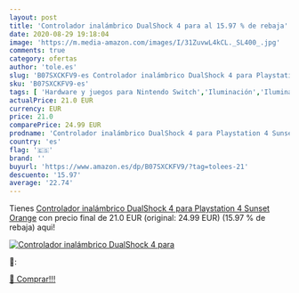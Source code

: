 ```yaml
---
layout: post
title: 'Controlador inalámbrico DualShock 4 para al 15.97 % de rebaja'
date: 2020-08-29 19:18:04
image: 'https://m.media-amazon.com/images/I/31ZuvwL4kCL._SL400_.jpg'
comments: true
category: ofertas
author: 'tole.es'
slug: 'B07SXCKFV9-es Controlador inalámbrico DualShock 4 para Playstation 4...'
sku: 'B07SXCKFV9-es'
tags: [ 'Hardware y juegos para Nintendo Switch','Iluminación','Iluminación de ambiente de interior','Iluminación de interior','Iluminación decorativa y para usos específicos de interior','Juegos para Nintendo Switch','Videojuegos','playstation', ]
actualPrice: 21.0 EUR
currency: EUR
price: 21.0
comparePrice: 24.99 EUR
prodname: 'Controlador inalámbrico DualShock 4 para Playstation 4 Sunset Orange'
country: 'es'
flag: '🇪🇸'
brand: ''
buyurl: 'https://www.amazon.es/dp/B07SXCKFV9/?tag=tolees-21'
descuento: '15.97'
average: '22.74'
---
```


Tienes [Controlador inalámbrico DualShock 4 para Playstation 4 Sunset Orange](https://www.amazon.es/dp/B07SXCKFV9/?tag=tolees-21) con precio final de  21.0 EUR (original: 24.99 EUR) (15.97 %  de rebaja) aqui!

[![Controlador inalámbrico DualShock 4 para](https://m.media-amazon.com/images/I/31ZuvwL4kCL._SL400_.jpg)](https://www.amazon.es/dp/B07SXCKFV9/?tag=tolees-21)

🔎:


[🛒 Comprar!!!](https://www.amazon.es/dp/B07SXCKFV9/?tag=tolees-21)
